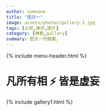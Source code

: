 ```yaml
---
author: someone
title: "图文一"
image: assets/photos/gallery-1.jpg
tags: [止观,佛学,图片]
category: [佛教,gallery]
summary: 图文一的摘要。
---
```


{% include menu-header.html  %}  
<h1 class="logo-1">
      凡所有相 ⚡ 皆是虚妄
</h1>
{% include gallery1.html  %}  
